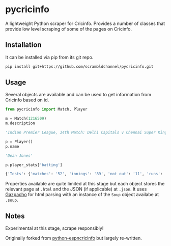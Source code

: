 # pycricinfo

A lightweight Python scraper for Cricinfo. Provides a number of classes that provide low level scraping of some of the pages on Cricinfo.

## Installation

It can be installed via pip from its git repo.

```sh
pip install git+https://github.com/scrambldchannel/pycricinfo.git

```

## Usage

Several objects are available and can be used to get information from Cricinfo based on id.

```python
from pycricinfo import Match, Player

m = Match(1216509)
m.description

'Indian Premier League, 34th Match: Delhi Capitals v Chennai Super Kings at Sharjah, Oct 17, 2020'

p = Player()
p.name

'Dean Jones'

p.player_stats['batting']

{'Tests': {'matches': '52', 'innings': '89', 'not out': '11', 'runs': '3631', 'hs': '216', 'average': '46.55', 'sr': '7427', 'balls': '48.88', '100s': '11', '50s': '14', '6s': '361', 'catches': '10', 'stumpings': '34'}, 'ODIs': {'matches': '164', 'innings': '161', 'not out': '25', 'runs': '6068', 'hs': '145', 'average': '44.61', 'sr': '8362', 'balls': '72.56', '100s': '7', '50s': '46', '6s': '', 'catches': '', 'stumpings': '54'}, 'First-class': {'matches': '245', 'innings': '415', 'not out': '45', 'runs': '19188', 'hs': '324*', 'average': '51.85', 'sr': '', 'balls': '', '100s': '55', '50s': '88', '6s': '', 'catches': '', 'stumpings': '185'}, 'List A': {'matches': '285', 'innings': '276', 'not out': '43', 'runs': '10936', 'hs': '145', 'average': '46.93', 'sr': '', 'balls': '', '100s': '19', '50s': '72', '6s': '', 'catches': '', 'stumpings': '115'}}

```

Properties available are quite limited at this stage but each object stores the relevant page at ```.html``` and the JSON (if applicable) at ```.json```. It uses [Gazpacho](https://github.com/maxhumber/gazpacho) for html parsing with an instance of the ```Soup``` object availabe at ```.soup```.

## Notes

Experimental at this stage, scrape responsibly!

Originally forked from [python-espncricinfo](https://github.com/dwillis/python-espncricinfo/tree/master/espncricinfo) but largely re-written.
